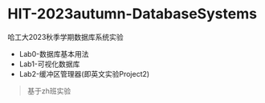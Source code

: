 # HIT-2023autumn-DatabaseSystems
哈工大2023秋季学期数据库系统实验

* Lab0-数据库基本用法
* Lab1-可视化数据库
* Lab2-缓冲区管理器(即英文实验Project2)

> 基于zh班实验
